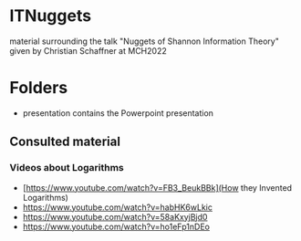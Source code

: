 # ITNuggets
material surrounding the talk "Nuggets of Shannon Information Theory" given by Christian Schaffner at MCH2022

# Folders
+ presentation contains the Powerpoint presentation

## Consulted material
### Videos about Logarithms
+ [https://www.youtube.com/watch?v=FB3_BeukBBk](How they Invented Logarithms)
+ https://www.youtube.com/watch?v=habHK6wLkic
+ https://www.youtube.com/watch?v=58aKxyjBjd0
+ https://www.youtube.com/watch?v=ho1eFp1nDEo
